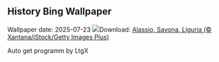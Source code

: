 ## History Bing Wallpaper
Wallpaper date: 2025-07-23
![](https://www.bing.com/th?id=OHR.AlassioLiguria_IT-IT1114546774_UHD.jpg&w=1000)Download: [Alassio, Savona, Liguria (© Xantana/iStock/Getty Images Plus)](https://www.bing.com/th?id=OHR.AlassioLiguria_IT-IT1114546774_UHD.jpg)

Auto get programm by LtgX
